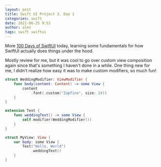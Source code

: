 ```yaml
---
layout: post
title: Swift UI Project 3, Day 1
categories: swift
date: 2021-06-25 9:53
author: alex
tags: swift swiftui
---
```


More [100 Days of SwiftUI](https://www.hackingwithswift.com/100/swiftui) today, learning some fundamentals for how SwiftUI actually does things under the hood.

Mostly review for me, but it was cool to go over custom view composition again since that's something I haven't done in a while. One thing new for me, I didn't realize how easy it was to make custom modifiers, so much fun!

```swift
struct WeddingModifier: ViewModifier {
    func body(content: Content) -> some View {
        content
            .font(.custom("Zapfino", size: 24))
    }
}

extension Text {
    func weddingText() -> some View {
        self.modifier(WeddingModifier())
    }
}

struct MyView: View {
    var body: some View {
        Text("Hello, World")
            .weddingText()
    }
}
```
